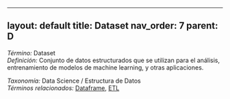 
---
layout: default
title: Dataset
nav_order: 7
parent: D
---

*Término:* Dataset  
*Definición:* Conjunto de datos estructurados que se utilizan para el análisis, entrenamiento de modelos de machine learning, y otras aplicaciones.

*Taxonomía:* Data Science / Estructura de Datos  
*Términos relacionados:* [Dataframe](https://maleniski.github.io/diccionario-angl-tec-mx/docs/alfabeticamente/D/dataframe/), [ETL](https://maleniski.github.io/diccionario-angl-tec-mx/docs/alfabeticamente/E/etl/)
